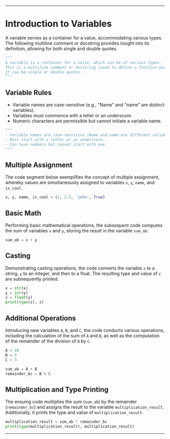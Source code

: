 
---

# Introduction to Variables

A variable serves as a container for a value, accommodating various types. The following multiline comment or docstring provides insight into its definition, allowing for both single and double quotes.

```python
"""
A variable is a container for a value, which can be of various types.
This is a multiline comment or docstring (used to define a function purpose).
It can be single or double quotes.
"""
```

## Variable Rules

- Variable names are case-sensitive (e.g., "Name" and "name" are distinct variables).
- Variables must commence with a letter or an underscore.
- Numeric characters are permissible but cannot initiate a variable name.

```python
"""
- Variable names are case-sensitive (Name and name are different variables).
- Must start with a letter or an underscore.
- Can have numbers but cannot start with one.
"""
```

## Multiple Assignment

The code segment below exemplifies the concept of multiple assignment, whereby values are simultaneously assigned to variables `x`, `y`, `name`, and `is_cool`.

```python
x, y, name, is_cool = (1, 2.5, 'john', True)
```

## Basic Math

Performing basic mathematical operations, the subsequent code computes the sum of variables `x` and `y`, storing the result in the variable `sum_ab`.

```python
sum_ab = x + y
```

## Casting

Demonstrating casting operations, the code converts the variable `x` to a string, `y` to an integer, and then to a float. The resulting type and value of `z` are subsequently printed.

```python
x = str(x)
y = int(y)
z = float(y)
print(type(z), z)
```

## Additional Operations

Introducing new variables `A`, `B`, and `C`, the code conducts various operations, including the calculation of the sum of `A` and `B`, as well as the computation of the remainder of the division of `B` by `C`.

```python
A = 10
B = 5
C = 3

sum_ab = A + B
remainder_bc = B % C
```

## Multiplication and Type Printing

The ensuing code multiplies the sum (`sum_ab`) by the remainder (`remainder_bc`) and assigns the result to the variable `multiplication_result`. Additionally, it prints the type and value of `multiplication_result`.

```python
multiplication_result = sum_ab * remainder_bc
print(type(multiplication_result), multiplication_result)
```

---
